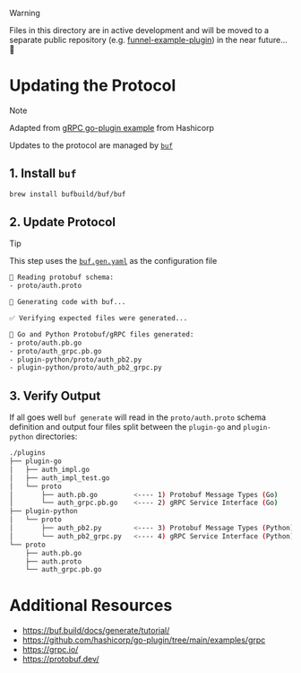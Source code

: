 > [!WARNING]
> Files in this directory are in active development and will be moved to a separate public repository (e.g. [funnel-example-plugin](https://github.com/ohsu-comp-bio/funnel-example-plugin)) in the near future... 🔮

# Updating the Protocol

> [!NOTE]
> Adapted from [gRPC go-plugin example](https://github.com/hashicorp/go-plugin/tree/main/examples/grpc#updating-the-protocol) from Hashicorp

Updates to the protocol are managed by [`buf`](https://github.com/bufbuild/buf)

## 1. Install `buf`

```sh
brew install bufbuild/buf/buf
```

## 2. Update Protocol

> [!TIP]
> This step uses the [`buf.gen.yaml`](./buf.gen.yaml) as the configuration file

```sh
📖 Reading protobuf schema:
- proto/auth.proto

🔧 Generating code with buf...

✅ Verifying expected files were generated...

🎉 Go and Python Protobuf/gRPC files generated:
- proto/auth.pb.go
- proto/auth_grpc.pb.go
- plugin-python/proto/auth_pb2.py
- plugin-python/proto/auth_pb2_grpc.py
```

## 3. Verify Output

If all goes well `buf generate` will read in the `proto/auth.proto` schema definition and output four files split between the `plugin-go` and `plugin-python` directories:

```sh
./plugins
├── plugin-go
│   ├── auth_impl.go
│   ├── auth_impl_test.go
│   └── proto
│       ├── auth.pb.go         <---- 1) Protobuf Message Types (Go)
│       └── auth_grpc.pb.go    <---- 2) gRPC Service Interface (Go)
├── plugin-python
│   └── proto
│       ├── auth_pb2.py        <---- 3) Protobuf Message Types (Python)
│       └── auth_pb2_grpc.py   <---- 4) gRPC Service Interface (Python)
└── proto
    ├── auth.pb.go
    ├── auth.proto
    └── auth_grpc.pb.go
```

# Additional Resources

- https://buf.build/docs/generate/tutorial/
- https://github.com/hashicorp/go-plugin/tree/main/examples/grpc
- https://grpc.io/
- https://protobuf.dev/
